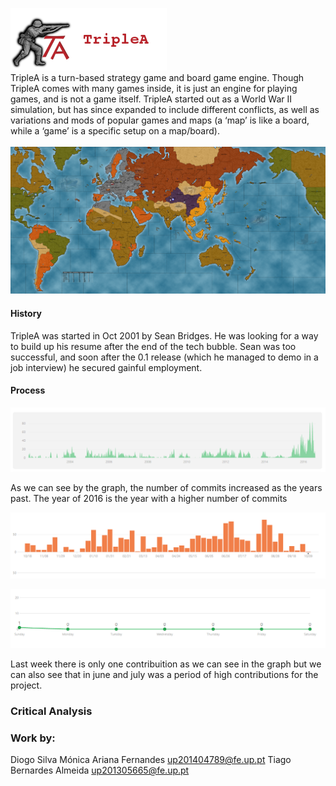 ![TripleAICon](resources/icon_menu.png)<br>
TripleA is a turn-based strategy game and board game engine. Though TripleA comes with many games inside, it
is just an engine for playing games, and is not a game itself. TripleA started out as a World War II simulation, but
has since expanded to include different conflicts, as well as variations and mods of popular games and maps (a
‘map’ is like a board, while a ‘game’ is a specific setup on a map/board).
<br>
<br>
![Map1](resources/map1.png)<br>

#### History
TripleA was started in Oct 2001 by Sean Bridges.
He was looking for a way to build up his resume after the end of the tech bubble. 
Sean was too successful, and soon after the 0.1 release (which he managed to demo in a job interview)
he secured gainful employment.

#### Process
![Commitstomaster](resources/cmaster.png)<br>

As we can see by the graph, the number of commits increased as the years past. 
The year of 2016 is the year with a higher number of commits



![CommitsImag](resources/commits.png)<br>

![CommitsImag](resources/commits2.png)<br>

Last week there is only one contribuition as we can see in the graph but we can also see that
in june and july was a period of high contributions for the project.



### Critical Analysis

### Work by:

Diogo Silva
Mónica Ariana Fernandes up201404789@fe.up.pt
Tiago Bernardes Almeida up201305665@fe.up.pt
